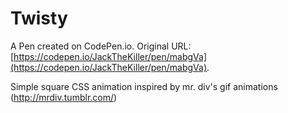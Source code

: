 # Twisty

A Pen created on CodePen.io. Original URL: [https://codepen.io/JackTheKiller/pen/mabgVa](https://codepen.io/JackTheKiller/pen/mabgVa).

Simple square CSS animation inspired by mr. div's gif animations (http://mrdiv.tumblr.com/)